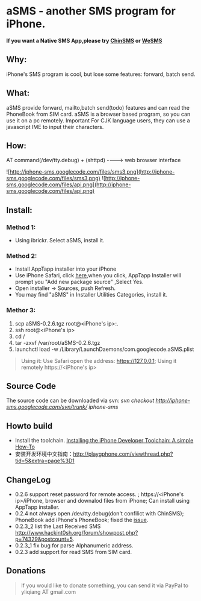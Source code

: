 # aSMS - another SMS program for iPhone. #
**If you want a Native SMS App,please try [ChinSMS](http://www.iphone.org.hk/cgi-bin/ch/topic_show.cgi?id=457&h=1&bpg=1&age=0) or [WeSMS](http://www.weiphone.com/attachment.php?aid=11995)**
## Why: ##
iPhone's SMS program is cool, but lose some features: forward, batch send.

## What: ##
aSMS provide forward, mailto,batch send(todo) features and can read the PhoneBook from SIM card. aSMS is a browser based program, so you can use it  on a pc remotely. Important For CJK language users, they can use a javascript IME to input their characters.

## How: ##
AT command(/dev/tty.debug) + (shttpd) ----> web browser interface


![http://iphone-sms.googlecode.com/files/sms3.png](http://iphone-sms.googlecode.com/files/sms3.png)
![http://iphone-sms.googlecode.com/files/api.png](http://iphone-sms.googlecode.com/files/api.png)

## Install: ##
### Method 1: ###
  * Using ibrickr. Select aSMS, install it.
### Method 2: ###
  * Install AppTapp installer into your iPhone
  * Use iPhone Safari, click  [here](http://playgphone.com/iPhone/repository.php),when you click, AppTapp Installer will prompt you "Add new package source" ,Select Yes.
  * Open installer  -> Sources, push Refresh.
  * You may find "aSMS" in Installer Utilities Categories, install it.
### Methor 3: ###
  1. scp aSMS-0.2.6.tgz root@<iPhone's ip>:.
  1. ssh root@<iPhone's ip>
  1. cd /
  1. tar -zxvf /var/root/aSMS-0.2.6.tgz
  1. launchctl load -w /Library/LaunchDaemons/com.googlecode.aSMS.plist

> Using it: Use Safari open the address: https://127.0.0.1; Using it remotely https://<iPhone's ip>

## Source Code ##
The source code can be downloaded via svn:
_svn checkout http://iphone-sms.googlecode.com/svn/trunk/ iphone-sms_
## Howto build ##
  * Install the toolchain. [Installing the iPhone Developer Toolchain: A simple How-To](http://www.tuaw.com/2007/09/11/installing-the-iphone-developer-toolchain-a-simple-how-to/)
  * 安装开发环境中文指南：http://playgphone.com/viewthread.php?tid=5&extra=page%3D1
## ChangeLog ##
  * 0.2.6 support  reset password for remote access. ; https://<iPhone's ip>/iPhone, browser and downalod files from iPhone; Can install using AppTapp installer.
  * 0.2.4 not always open /dev/tty.debug(don't confilict with ChinSMS); PhoneBook add iPhone's PhoneBook; fixed the [issue](http://code.google.com/p/iphone-sms/issues/detail?id=6).
  * 0.2.3\_2 list the Last Received SMS http://www.hackint0sh.org/forum/showpost.php?p=74329&postcount=5.
  * 0.2.3\_1 fix bug for parse Alphanumeric address.
  * 0.2.3 add support for read SMS from SIM card.
## Donations ##
> If you would like to donate something, you can send it via PayPal to yliqiang AT gmail.com
